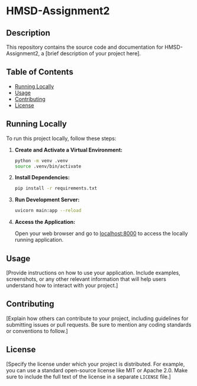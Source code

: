 # HMSD-Assignment2

## Description

This repository contains the source code and documentation for HMSD-Assignment2, a [brief description of your project here].

## Table of Contents

- [Running Locally](#running-locally)
- [Usage](#usage)
- [Contributing](#contributing)
- [License](#license)

## Running Locally

To run this project locally, follow these steps:

1. **Create and Activate a Virtual Environment:**

    ```bash
    python -m venv .venv
    source .venv/bin/activate
    ```

2. **Install Dependencies:**

    ```bash
    pip install -r requirements.txt
    ```

3. **Run Development Server:**

    ```bash
    uvicorn main:app --reload
    ```

4. **Access the Application:**

    Open your web browser and go to [localhost:8000](http://localhost:8000) to access the locally running application.

## Usage

[Provide instructions on how to use your application. Include examples, screenshots, or any other relevant information that will help users understand how to interact with your project.]

## Contributing

[Explain how others can contribute to your project, including guidelines for submitting issues or pull requests. Be sure to mention any coding standards or conventions to follow.]

## License

[Specify the license under which your project is distributed. For example, you can use a standard open-source license like MIT or Apache 2.0. Make sure to include the full text of the license in a separate `LICENSE` file.]

